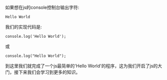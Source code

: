 如果想在js的console控制台输出字符:

    Hello World

我们的实现代码是:

    console.log('Hello World');

或

    console.log("Hello World");

到这里我们就完成了一个js最简单的'Hello World'的程序，这为我们开启了js的大门，接下来我们会学习到更多的知识。